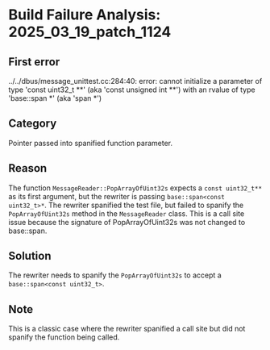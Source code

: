 # Build Failure Analysis: 2025_03_19_patch_1124

## First error

../../dbus/message_unittest.cc:284:40: error: cannot initialize a parameter of type 'const uint32_t **' (aka 'const unsigned int **') with an rvalue of type 'base::span<const uint32_t> *' (aka 'span<const unsigned int> *')

## Category
Pointer passed into spanified function parameter.

## Reason
The function `MessageReader::PopArrayOfUint32s` expects a `const uint32_t**` as its first argument, but the rewriter is passing `base::span<const uint32_t>*`. The rewriter spanified the test file, but failed to spanify the `PopArrayOfUint32s` method in the `MessageReader` class. This is a call site issue because the signature of PopArrayOfUint32s was not changed to base::span.

## Solution
The rewriter needs to spanify the `PopArrayOfUint32s` to accept a `base::span<const uint32_t>`.

## Note
This is a classic case where the rewriter spanified a call site but did not spanify the function being called.